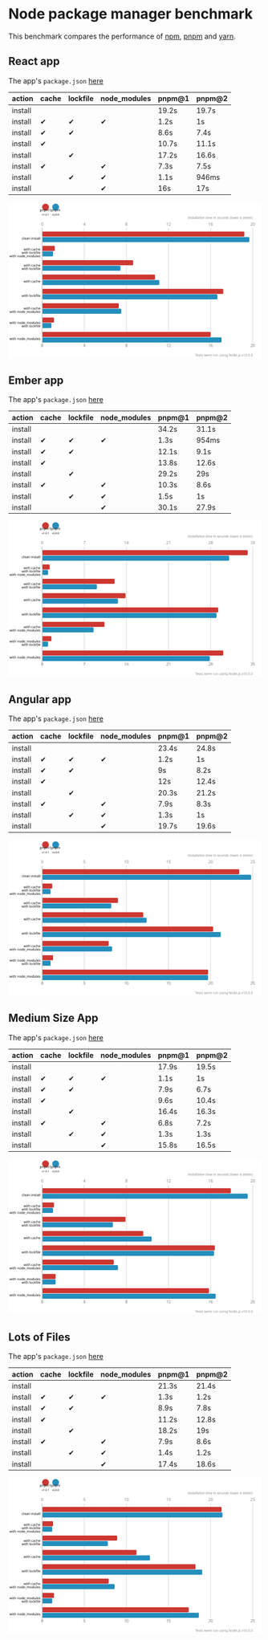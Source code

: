 # Node package manager benchmark

This benchmark compares the performance of [npm](https://github.com/npm/npm), [pnpm](https://github.com/pnpm/pnpm) and [yarn](https://github.com/yarnpkg/yarn).

## React app

The app's `package.json` [here](./fixtures/react-app/package.json)

| action  | cache | lockfile | node_modules| pnpm@1 | pnpm@2 |
| ---     | ---   | ---      | ---         | --- | --- |
| install |       |          |             | 19.2s | 19.7s |
| install | ✔    | ✔        | ✔           | 1.2s | 1s |
| install | ✔    | ✔        |             | 8.6s | 7.4s |
| install | ✔    |          |             | 10.7s | 11.1s |
| install |      | ✔        |             | 17.2s | 16.6s |
| install | ✔    |          | ✔           | 7.3s | 7.5s |
| install |      | ✔        | ✔           | 1.1s | 946ms |
| install |      |          | ✔           | 16s | 17s |

![Graph of the react-app results](./results/imgs/react-app.svg)

## Ember app

The app's `package.json` [here](./fixtures/ember-quickstart/package.json)

| action  | cache | lockfile | node_modules| pnpm@1 | pnpm@2 |
| ---     | ---   | ---      | ---         | --- | --- |
| install |       |          |             | 34.2s | 31.1s |
| install | ✔    | ✔        | ✔           | 1.3s | 954ms |
| install | ✔    | ✔        |             | 12.1s | 9.1s |
| install | ✔    |          |             | 13.8s | 12.6s |
| install |      | ✔        |             | 29.2s | 29s |
| install | ✔    |          | ✔           | 10.3s | 8.6s |
| install |      | ✔        | ✔           | 1.5s | 1s |
| install |      |          | ✔           | 30.1s | 27.9s |

![Graph of the ember-quickstart results](./results/imgs/ember-quickstart.svg)

## Angular app

The app's `package.json` [here](./fixtures/angular-quickstart/package.json)

| action  | cache | lockfile | node_modules| pnpm@1 | pnpm@2 |
| ---     | ---   | ---      | ---         | --- | --- |
| install |       |          |             | 23.4s | 24.8s |
| install | ✔    | ✔        | ✔           | 1.2s | 1s |
| install | ✔    | ✔        |             | 9s | 8.2s |
| install | ✔    |          |             | 12s | 12.4s |
| install |      | ✔        |             | 20.3s | 21.2s |
| install | ✔    |          | ✔           | 7.9s | 8.3s |
| install |      | ✔        | ✔           | 1.3s | 1s |
| install |      |          | ✔           | 19.7s | 19.6s |

![Graph of the angular-quickstart results](./results/imgs/angular-quickstart.svg)

## Medium Size App

The app's `package.json` [here](./fixtures/medium-size-app/package.json)

| action  | cache | lockfile | node_modules| pnpm@1 | pnpm@2 |
| ---     | ---   | ---      | ---         | --- | --- |
| install |       |          |             | 17.9s | 19.5s |
| install | ✔    | ✔        | ✔           | 1.1s | 1s |
| install | ✔    | ✔        |             | 7.9s | 6.7s |
| install | ✔    |          |             | 9.6s | 10.4s |
| install |      | ✔        |             | 16.4s | 16.3s |
| install | ✔    |          | ✔           | 6.8s | 7.2s |
| install |      | ✔        | ✔           | 1.3s | 1.3s |
| install |      |          | ✔           | 15.8s | 16.5s |

![Graph of the medium-size-app results](./results/imgs/medium-size-app.svg)

## Lots of Files

The app's `package.json` [here](./fixtures/alotta-files/package.json)

| action  | cache | lockfile | node_modules| pnpm@1 | pnpm@2 |
| ---     | ---   | ---      | ---         | --- | --- |
| install |       |          |             | 21.3s | 21.4s |
| install | ✔    | ✔        | ✔           | 1.3s | 1.2s |
| install | ✔    | ✔        |             | 8.9s | 7.8s |
| install | ✔    |          |             | 11.2s | 12.8s |
| install |      | ✔        |             | 18.2s | 19s |
| install | ✔    |          | ✔           | 7.9s | 8.6s |
| install |      | ✔        | ✔           | 1.4s | 1.2s |
| install |      |          | ✔           | 17.4s | 18.6s |

![Graph of the alotta-files results](./results/imgs/alotta-files.svg)